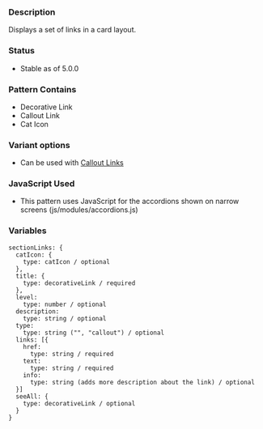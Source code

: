 ### Description
Displays a set of links in a card layout.

### Status
* Stable as of 5.0.0

### Pattern Contains
* Decorative Link
* Callout Link
* Cat Icon

### Variant options
* Can be used with [Callout Links](./?p=molecules-section-links-with-callout-links)

### JavaScript Used
* This pattern uses JavaScript for the accordions shown on narrow screens (js/modules/accordions.js)

### Variables
~~~
sectionLinks: {
  catIcon: { 
    type: catIcon / optional
  },
  title: {
    type: decorativeLink / required
  },
  level: 
    type: number / optional
  description:
    type: string / optional
  type:
    type: string ("", "callout") / optional
  links: [{
    href:
      type: string / required
    text:
      type: string / required
    info:
      type: string (adds more description about the link) / optional
  }]
  seeAll: {
    type: decorativeLink / optional
  }
}
~~~
